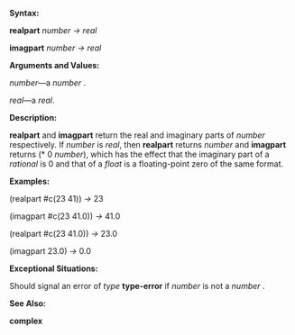  

**Syntax:** 

**realpart** *number → real* 

**imagpart** *number → real* 

**Arguments and Values:** 

*number*—a *number* . 

*real*—a *real*. 

**Description:** 

**realpart** and **imagpart** return the real and imaginary parts of *number* respectively. If *number* is *real*, then **realpart** returns *number* and **imagpart** returns (\* 0 *number*), which has the effect that the imaginary part of a *rational* is 0 and that of a *float* is a floating-point zero of the same format. 

**Examples:** 

(realpart #c(23 41)) *→* 23 

(imagpart #c(23 41.0)) *→* 41.0 

(realpart #c(23 41.0)) *→* 23.0 

(imagpart 23.0) *→* 0.0 

**Exceptional Situations:** 

Should signal an error of *type* **type-error** if *number* is not a *number* . 

**See Also:** 

**complex** 



 

 

